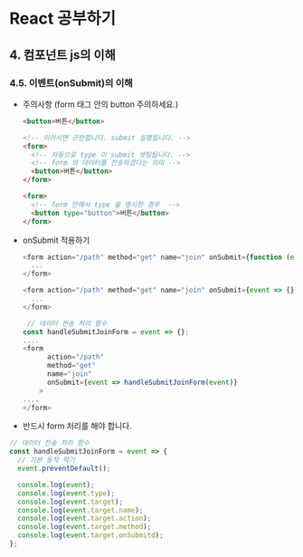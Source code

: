 # React 공부하기

## 4. 컴포넌트 js의 이해

### 4.5. 이벤트(onSubmit)의 이해

- 주의사항 (form 태그 안의 button 주의하세요.)

  ```html
  <button>버튼</button>
  ```

  ```html
  <!-- 이러시면 곤란합니다. submit 실행됩니다. -->
  <form>
    <!-- 자동으로 type 이 submit 셋팅됩니다. -->
    <!-- form 의 데이터를 전송하겠다는 의미 -->
    <button>버튼</button>
  </form>
  ```

  ```html
  <form>
    <!-- form 안에서 type 을 명시한 경우  -->
    <button type="button">버튼</button>
  </form>
  ```

- onSubmit 적용하기

  ```js
  <form action="/path" method="get" name="join" onSubmit={function (event) {}}>
    ...
  </form>
  ```

  ```js
  <form action="/path" method="get" name="join" onSubmit={event => {}}>
    ...
  </form>
  ```

  ```js
   // 데이터 전송 처리 함수
  const handleSubmitJoinForm = event => {};
  ....
  <form
        action="/path"
        method="get"
        name="join"
        onSubmit={event => handleSubmitJoinForm(event)}
      >
  ....
  </form>
  ```

- 반드시 form 처리를 해야 합니다.

```js
// 데이터 전송 처리 함수
const handleSubmitJoinForm = event => {
  // 기본 동작 막기
  event.preventDefault();

  console.log(event);
  console.log(event.type);
  console.log(event.target);
  console.log(event.target.name);
  console.log(event.target.action);
  console.log(event.target.method);
  console.log(event.target.onSubmitd);
};
```
